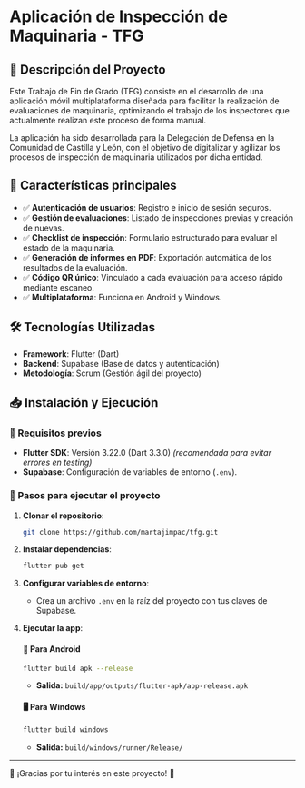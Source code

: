 # Aplicación de Inspección de Maquinaria - TFG

## 📌 Descripción del Proyecto
Este Trabajo de Fin de Grado (TFG) consiste en el desarrollo de una aplicación móvil multiplataforma diseñada para facilitar la realización de evaluaciones de maquinaria, optimizando el trabajo de los inspectores que actualmente realizan este proceso de forma manual.

La aplicación ha sido desarrollada para la Delegación de Defensa en la Comunidad de Castilla y León, con el objetivo de digitalizar y agilizar los procesos de inspección de maquinaria utilizados por dicha entidad.

## 🔹 Características principales
- ✅ **Autenticación de usuarios**: Registro e inicio de sesión seguros.  
- ✅ **Gestión de evaluaciones**: Listado de inspecciones previas y creación de nuevas.  
- ✅ **Checklist de inspección**: Formulario estructurado para evaluar el estado de la maquinaria.  
- ✅ **Generación de informes en PDF**: Exportación automática de los resultados de la evaluación.  
- ✅ **Código QR único**: Vinculado a cada evaluación para acceso rápido mediante escaneo.  
- ✅ **Multiplataforma**: Funciona en Android y Windows.

## 🛠️ Tecnologías Utilizadas
- **Framework**: Flutter (Dart)
- **Backend**: Supabase (Base de datos y autenticación)
- **Metodología**: Scrum (Gestión ágil del proyecto)

## 📥 Instalación y Ejecución

### 🔸 Requisitos previos
- **Flutter SDK**: Versión 3.22.0 (Dart 3.3.0) *(recomendada para evitar errores en testing)*
- **Supabase**: Configuración de variables de entorno (`.env`).

### 🔸 Pasos para ejecutar el proyecto

1. **Clonar el repositorio**:
   ```bash
   git clone https://github.com/martajimpac/tfg.git
   ```

2. **Instalar dependencias**:
   ```bash
   flutter pub get
   ```

3. **Configurar variables de entorno**:
   - Crea un archivo `.env` en la raíz del proyecto con tus claves de Supabase.

4. **Ejecutar la app**:

   #### 📱 Para Android
   ```bash
   flutter build apk --release
   ```
   - **Salida:** `build/app/outputs/flutter-apk/app-release.apk`

   #### 🖥️ Para Windows
   ```bash
   flutter build windows
   ```
   - **Salida:** `build/windows/runner/Release/`

---

🚀 ¡Gracias por tu interés en este proyecto! 🚀
